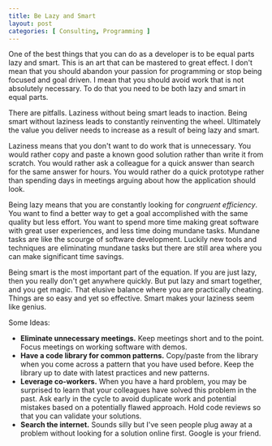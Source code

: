 ```yaml
---
title: Be Lazy and Smart
layout: post
categories: [ Consulting, Programming ]
---
```


One of the best things that you can do as a developer is to be equal parts lazy and smart. This is an art that can be mastered to great effect. I don't mean that you should abandon your passion for programming or stop being focused and goal driven. I mean that you should avoid work that is not absolutely necessary. To do that you need to be both lazy and smart in equal parts.

There are pitfalls. Laziness without being smart leads to inaction. Being smart without laziness leads to constantly reinventing the wheel. Ultimately the value you deliver needs to increase as a result of being lazy and smart.

Laziness means that you don't want to do work that is unnecessary. You would rather copy and paste a known good solution rather than write it from scratch. You would rather ask a colleague for a quick answer than search for the same answer for hours. You would rather do a quick prototype rather than spending days in meetings arguing about how the application should look.

Being lazy means that you are constantly looking for _congruent efficiency_. You want to find a better way to get a goal accomplished with the same quality but less effort. You want to spend more time making great software with great user experiences, and less time doing mundane tasks. Mundane tasks are like the scourge of software development. Luckily new tools and techniques are eliminating mundane tasks but there are still area where you can make significant time savings. 

Being smart is the most important part of the equation. If you are just lazy, then you really don't get anywhere quickly. But put lazy and smart together, and you get magic. That elusive balance where you are practically cheating. Things are so easy and yet so effective. Smart makes your laziness seem like genius.

Some Ideas:

* __Eliminate unnecessary meetings.__ Keep meetings short and to the point. Focus meetings on working software with demos.
* __Have a code library for common patterns.__ Copy/paste from the library when you come across a pattern that you have used before. Keep the library up to date with latest practices and new patterns.
* __Leverage co-workers.__ When you have a hard problem, you may be surprised to learn that your colleagues have solved this problem in the past. Ask early in the cycle to avoid duplicate work and potential mistakes based on a potentially flawed approach. Hold code reviews so that you can validate your solutions.
* __Search the internet.__ Sounds silly but I've seen people plug away at a problem without looking for a solution online first. Google is your friend.

